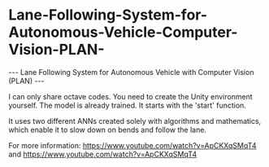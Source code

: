 # Lane-Following-System-for-Autonomous-Vehicle-Computer-Vision-PLAN-
--- Lane Following System for Autonomous Vehicle with Computer Vision (PLAN) ---

I can only share octave codes. You need to create the Unity environment yourself. The model is already trained.
It starts with the 'start' function.

It uses two different ANNs created solely with algorithms and mathematics, which enable it to slow down on bends and follow the lane.

For more information: https://www.youtube.com/watch?v=ApCKXqSMqT4  and  https://www.youtube.com/watch?v=ApCKXqSMqT4

